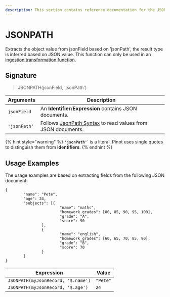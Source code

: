 ```yaml
---
description: This section contains reference documentation for the JSONPATH function.
---
```


# JSONPATH

Extracts the object value from jsonField based on 'jsonPath', the result type is inferred based on JSON value. 
This function can only be used in an [ingestion transformation function](../../developers/advanced/ingestion-level-transformations.md).

## Signature

> JSONPATH(jsonField, 'jsonPath')

| Arguments  | Description                                                                                                                                                                                                                                   |
| ---------------- | ------------------------------------------------------------------------------------------------------------------------------------------------------------------------------------------------------------------------------------------------- |
| `jsonField`      | An **Identifier**/**Expression** contains JSON documents.                                                                                                                                                                                         |
| `'jsonPath'`     | Follows [JsonPath Syntax](https://goessner.net/articles/JsonPath/) to read values from JSON documents.                                                                                                                                            |

{% hint style="warning" %}
**`'jsonPath'`**` is a literal. Pinot uses single quotes to distinguish them from **identifiers**.
{% endhint %}

## Usage Examples

The usage examples are based on extracting fields from the following JSON document:

```
{
        "name": "Pete",
        "age": 24,
        "subjects": [{
                        "name": "maths",
                        "homework_grades": [80, 85, 90, 95, 100],
                        "grade": "A",
                        "score": 90
                },
                {
                        "name": "english",
                        "homework_grades": [60, 65, 70, 85, 90],
                        "grade": "B",
                        "score": 70
                }
        ]
}
```

| Expression                                                        | Value                  |
| ----------------------------------------------------------------- | ---------------------- |
| `JSONPATH(myJsonRecord, '$.name')`                                | `"Pete"`               |
| `JSONPATH(myJsonRecord, '$.age')`                                 | `24`                   |